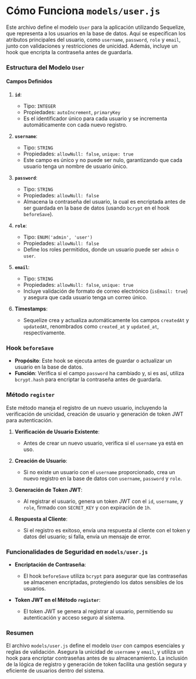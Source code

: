 # Cómo Funciona `models/user.js`

Este archivo define el modelo `User` para la aplicación utilizando Sequelize, que representa a los usuarios en la base de datos. Aquí se especifican los atributos principales del usuario, como `username`, `password`, `role` y `email`, junto con validaciones y restricciones de unicidad. Además, incluye un hook que encripta la contraseña antes de guardarla.

### Estructura del Modelo `User`

#### Campos Definidos

1. **`id`**:
    - Tipo: `INTEGER`
    - Propiedades: `autoIncrement`, `primaryKey`
    - Es el identificador único para cada usuario y se incrementa automáticamente con cada nuevo registro.

2. **`username`**:
    - Tipo: `STRING`
    - Propiedades: `allowNull: false`, `unique: true`
    - Este campo es único y no puede ser nulo, garantizando que cada usuario tenga un nombre de usuario único.

3. **`password`**:
    - Tipo: `STRING`
    - Propiedades: `allowNull: false`
    - Almacena la contraseña del usuario, la cual es encriptada antes de ser guardada en la base de datos (usando `bcrypt` en el hook `beforeSave`).

4. **`role`**:
    - Tipo: `ENUM('admin', 'user')`
    - Propiedades: `allowNull: false`
    - Define los roles permitidos, donde un usuario puede ser `admin` o `user`.

5. **`email`**:
    - Tipo: `STRING`
    - Propiedades: `allowNull: false`, `unique: true`
    - Incluye validación de formato de correo electrónico (`isEmail: true`) y asegura que cada usuario tenga un correo único.

6. **Timestamps**:
    - Sequelize crea y actualiza automáticamente los campos `createdAt` y `updatedAt`, renombrados como `created_at` y `updated_at`, respectivamente.

### Hook `beforeSave`

- **Propósito**: Este hook se ejecuta antes de guardar o actualizar un usuario en la base de datos.
- **Función**: Verifica si el campo `password` ha cambiado y, si es así, utiliza `bcrypt.hash` para encriptar la contraseña antes de guardarla.

### Método `register`

Este método maneja el registro de un nuevo usuario, incluyendo la verificación de unicidad, creación de usuario y generación de token JWT para autenticación.

1. **Verificación de Usuario Existente**:
    - Antes de crear un nuevo usuario, verifica si el `username` ya está en uso.

2. **Creación de Usuario**:
    - Si no existe un usuario con el `username` proporcionado, crea un nuevo registro en la base de datos con `username`, `password` y `role`.

3. **Generación de Token JWT**:
    - Al registrar el usuario, genera un token JWT con el `id`, `username`, y `role`, firmado con `SECRET_KEY` y con expiración de `1h`.

4. **Respuesta al Cliente**:
    - Si el registro es exitoso, envía una respuesta al cliente con el token y datos del usuario; si falla, envía un mensaje de error.

### Funcionalidades de Seguridad en `models/user.js`

- **Encriptación de Contraseña**:
    - El hook `beforeSave` utiliza `bcrypt` para asegurar que las contraseñas se almacenen encriptadas, protegiendo los datos sensibles de los usuarios.

- **Token JWT en el Método `register`**:
    - El token JWT se genera al registrar al usuario, permitiendo su autenticación y acceso seguro al sistema.

### Resumen

El archivo `models/user.js` define el modelo `User` con campos esenciales y reglas de validación. Asegura la unicidad de `username` y `email`, y utiliza un hook para encriptar contraseñas antes de su almacenamiento. La inclusión de la lógica de registro y generación de token facilita una gestión segura y eficiente de usuarios dentro del sistema.


